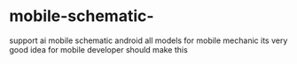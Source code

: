 # mobile-schematic-
support ai mobile schematic android all models for mobile mechanic its very good idea for mobile developer should make this  

